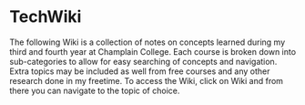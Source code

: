 # TechWiki
The following Wiki is a collection of notes on concepts learned during my third and fourth year at Champlain College. Each course is broken down into sub-categories to allow for easy searching of concepts and navigation.
Extra topics may be included as well from free courses and any other research done in my freetime.
To access the Wiki, click on Wiki and from there you can navigate to the topic of choice.
